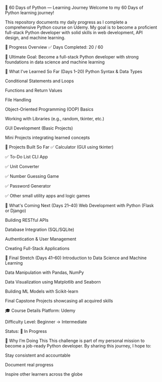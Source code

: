 🐍 60 Days of Python — Learning Journey
Welcome to my 60 Days of Python learning journey!

This repository documents my daily progress as I complete a comprehensive Python course on Udemy. My goal is to become a proficient full-stack Python developer with solid skills in web development, API design, and machine learning.

📅 Progress Overview
✅ Days Completed: 20 / 60

🎯 Ultimate Goal: Become a full-stack Python developer with strong foundations in data science and machine learning

🧠 What I’ve Learned So Far (Days 1–20)
Python Syntax & Data Types

Conditional Statements and Loops

Functions and Return Values

File Handling

Object-Oriented Programming (OOP) Basics

Working with Libraries (e.g., random, tkinter, etc.)

GUI Development (Basic Projects)

Mini Projects integrating learned concepts

🔨 Projects Built So Far
✅ Calculator (GUI using tkinter)

✅ To-Do List CLI App

✅ Unit Converter

✅ Number Guessing Game

✅ Password Generator

✅ Other small utility apps and logic games

🚧 What's Coming Next (Days 21–40)
Web Development with Python (Flask or Django)

Building RESTful APIs

Database Integration (SQL/SQLite)

Authentication & User Management

Creating Full-Stack Applications

🔬 Final Stretch (Days 41–60)
Introduction to Data Science and Machine Learning

Data Manipulation with Pandas, NumPy

Data Visualization using Matplotlib and Seaborn

Building ML Models with Scikit-learn

Final Capstone Projects showcasing all acquired skills

🎓 Course Details
Platform: Udemy

Difficulty Level: Beginner → Intermediate

Status: 🚧 In Progress

🙌 Why I’m Doing This
This challenge is part of my personal mission to become a job-ready Python developer. By sharing this journey, I hope to:

Stay consistent and accountable

Document real progress

Inspire other learners across the globe